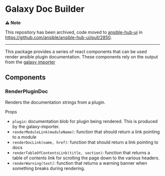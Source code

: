 # Galaxy Doc Builder

**:warning: Note**

This repository has been archived, code moved to [ansible-hub-ui](https://github.com/ansible/ansible-hub-ui) in https://github.com/ansible/ansible-hub-ui/pull/2850.

---


This package provides a series of react components that can be used render ansible
plugin documentation. These components rely on the output from the [galaxy importer](https://github.com/ansible/ansible-hub-ui)

## Components

### RenderPluginDoc

Renders the documentation strings from a plugin.

Props

-   `plugin`: documentation blob for plugin being rendered. This is produced by the
    galaxy-importer.
-   `renderModuleLink(moduleName)`: function that should return a link pointing to a module
-   `renderDocLink(name, href)`: function that should return a link pointing to docs
-   `renderTableOfContentsLink(title, section)`: function that returns a table of contents
    link for scrolling the page down to the various headers.
-   `renderWarning(text)`: function that returns a warning banner when something breaks during rendering.
